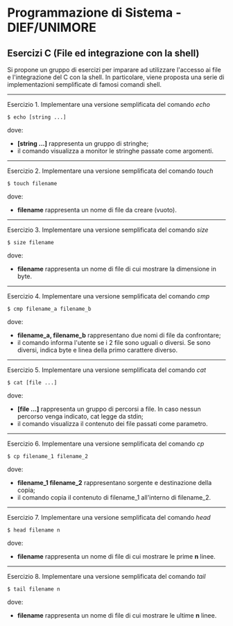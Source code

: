 ﻿# Programmazione di Sistema - DIEF/UNIMORE

## Esercizi C (File ed integrazione con la shell)

Si propone un gruppo di esercizi per imparare ad utilizzare l'accesso ai file e l'integrazione del C con la shell. In
particolare, viene proposta una serie di implementazioni semplificate di famosi comandi shell.

--- 

Esercizio 1. Implementare una versione semplificata del comando *echo*

```shell
$ echo [string ...]
```

dove:

* **[string ...]** rappresenta un gruppo di stringhe;
* il comando visualizza a monitor le stringhe passate come argomenti.

---

Esercizio 2. Implementare una versione semplificata del comando *touch*

```shell
$ touch filename
```

dove:

* **filename** rappresenta un nome di file da creare (vuoto).

---

Esercizio 3. Implementare una versione semplificata del comando *size*

```shell
$ size filename
```

dove:

* **filename** rappresenta un nome di file di cui mostrare la dimensione in byte.

---

Esercizio 4. Implementare una versione semplificata del comando *cmp*

```shell
$ cmp filename_a filename_b
```

dove:

* **filename_a, filename_b** rappresentano due nomi di file da confrontare;
* il comando informa l'utente se i 2 file sono uguali o diversi. Se sono diversi, indica byte e linea della primo
  carattere diverso.

---

Esercizio 5. Implementare una versione semplificata del comando *cat*

```shell
$ cat [file ...]
```

dove:

* **[file ...]** rappresenta un gruppo di percorsi a file. In caso nessun percorso venga indicato, cat legge da stdin;
* il comando visualizza il contenuto dei file passati come parametro.

---

Esercizio 6. Implementare una versione semplificata del comando *cp*

```shell
$ cp filename_1 filename_2
```

dove:

* **filename_1 filename_2** rappresentano sorgente e destinazione della copia;
* il comando copia il contenuto di filename_1 all'interno di filename_2.

---

Esercizio 7. Implementare una versione semplificata del comando *head*

```shell
$ head filename n
```

dove:

* **filename** rappresenta un nome di file di cui mostrare le prime **n** linee.

---

Esercizio 8. Implementare una versione semplificata del comando *tail*

```shell
$ tail filename n
```

dove:

* **filename** rappresenta un nome di file di cui mostrare le ultime **n** linee.

